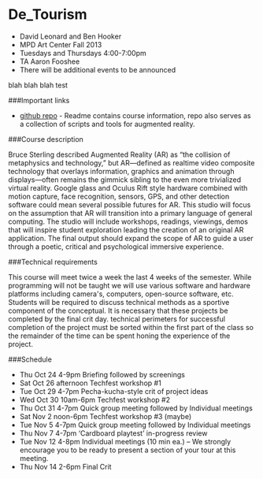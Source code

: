 De_Tourism
======================================

* David Leonard and Ben Hooker
* MPD Art Center  Fall 2013
* Tuesdays and Thursdays 4:00-7:00pm
* TA Aaron Fooshee 
* There will be additional events to be announced 

blah blah blah test

###Important links

* [github repo](https://github.com/dltv/de_tourism) - Readme contains course information, repo also serves as a collection of scripts and tools for augmented reality.

###Course description

Bruce Sterling described Augmented Reality (AR) as “the collision of metaphysics and technology,” but AR—defined as realtime video composite technology that overlays information, graphics and animation through displays—often remains the gimmick sibling to the even more trivialized virtual reality.
Google glass and Oculus Rift style hardware combined with motion capture, face recognition, sensors, GPS, and other detection software could mean several possible futures for AR. This studio will focus on the assumption that AR will transition into a primary language of general computing.
The studio will include workshops, readings, viewings, demos that will inspire student exploration leading the creation of an original AR application. The final output should expand the scope of AR to guide a user through a poetic, critical and psychological immersive experience.

###Technical requirements

This course will meet twice a week the last 4 weeks of the semester. While programming will not be taught we will use various software and hardware platforms including camera's, computers, open-source software, etc. Students will be required to discuss technical methods as a sportive component of the conceptual. It is necessary that these projects be completed by the final crit day. technical perimeters for successful completion of the project must be sorted within the first part of the class so the remainder of the time can be spent honing the experience of the project.

###Schedule 

* Thu Oct 24	4-9pm		Briefing followed by screenings
* Sat Oct 26	afternoon	Techfest workshop #1
* Tue Oct 29	4-7pm		Pecha-kucha-style crit of project ideas
* Wed Oct 30	10am-6pm	Techfest workshop #2
* Thu Oct 31	4-7pm		Quick group meeting followed by Individual meetings
* Sat Nov 2	noon-6pm	Techfest workshop #3 (maybe)
* Tue Nov 5	4-7pm		Quick group meeting followed by Individual meetings
* Thu Nov 7	4-7pm		‘Cardboard playtest’ in-progress review
* Tue Nov 12	4-8pm		Individual meetings (10 min ea.) – We strongly encourage you to be ready to present a section of your tour at this meeting.
* Thu Nov 14	2-6pm		Final Crit


	
  

 


